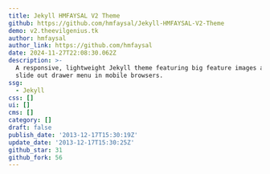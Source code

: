 ```yaml
---
title: Jekyll HMFAYSAL V2 Theme
github: https://github.com/hmfaysal/Jekyll-HMFAYSAL-V2-Theme
demo: v2.theevilgenius.tk
author: hmfaysal
author_link: https://github.com/hmfaysal
date: 2024-11-27T22:08:30.062Z
description: >-
  A responsive, lightweight Jekyll theme featuring big feature images and a
  slide out drawer menu in mobile browsers.
ssg:
  - Jekyll
css: []
ui: []
cms: []
category: []
draft: false
publish_date: '2013-12-17T15:30:19Z'
update_date: '2013-12-17T15:30:25Z'
github_star: 31
github_fork: 56
---
```

